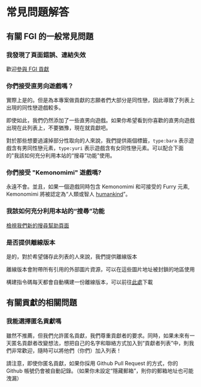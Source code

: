 # 常見問題解答

## 有關 FGI 的一般常見問題

### 我發現了頁面錯誤、連結失效

歡迎[參與 FGI 貢獻](https://github.com/FurryGamesIndex/games/blob/master/doc/Contribute.zh-tw.md)

### 你們接受直男向遊戲嗎？

實際上是的。但是為本專案做貢獻的志願者們大部分是同性戀，因此導致了列表上出現的同性戀遊戲較多。

即使如此，我們仍然添加了一些直男向遊戲。如果你希望看到你喜歡的直男向遊戲出現在此列表上，不要猶豫，現在就貢獻吧。

對於那些想要過濾掉部分性取向的人來說，我們提供兩個標籤，`type:bara` 表示遊戲含有男同性戀元素，`type:yuri` 表示遊戲含有女同性戀元素。可以配合下面的"我該如何充分利用本站的“搜尋”功能"使用。

### 你們接受 "Kemonomimi" 遊戲嗎?

永遠不會。並且，如果一個遊戲同時包含 Kemonomimi 和可接受的 Furry 元素, Kemonomimi 將被認定為“人類或智人 [humankind](https://furrygames.top/en/search.html?tagx?male:humankind%20or%20female:humankind)”。

### 我該如何充分利用本站的“搜尋”功能

<a href="search_help.html">檢視我們新的搜尋幫助頁面</a>

### 是否提供離線版本

是的，對於希望儲存此列表的人來說，我們提供離線版本

離線版本會附帶所有引用的外部圖片資源，可以在這些圖片地址被封鎖的地區使用

構建指令碼每天都會自動構建一份離線版本，可以前往[此處](https://github.com/FurryGamesIndex/games/releases/tag/_gh_assets)下載

## 有關貢獻的相關問題

### 我能選擇匿名貢獻嗎

雖然不推薦，但我們允許匿名貢獻，我們尊重貢獻者的要求。同時，如果未來有一天匿名貢獻者改變想法，想把自己的名字和聯絡方式加入到“貢獻者列表”中，則我們非常歡迎，隨時可以將他們（你們）加入列表！

請注意，即使你匿名貢獻，如果你採用 Github Pull Request 的方式，你的 Github 帳號仍會被自動記錄。（如果你未設定“隱藏郵箱”，則你的郵箱地址也可能洩漏）

